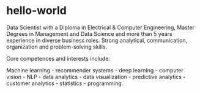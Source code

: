 # hello-world

Data Scientist with a Diploma in Electrical & Computer Engineering, Master Degrees in Management and Data Science and more than 5 years experience in diverse business roles. Strong analytical, communication, organization and problem-solving skills.

Core competences and interests include:

Machine learning - recommender systems - deep learning - computer vision - NLP - data analytics - data visualization - predictive analytics - customer analytics - statistics - programming.
